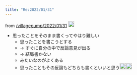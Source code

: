 ```yaml
---
title: "Re:2022/01/31"
---
```


from [/villagepump/2022/01/31](https://scrapbox.io/villagepump/2022/01/31)
<img src='https://scrapbox.io/api/pages/villagepump/Mijinko_SD/icon' alt='/villagepump/Mijinko_SD.icon' height="19.5"/>
- 思ったことをそのまま書くってやはり難しい
    - 思ったことを書こうとする
    - → すぐに自分の中で反論意見が出る
    - → 結局書かない
    - みたいなのがよくある
    - 思ったこともその反論もどちらも書くといいと思う<img src='https://scrapbox.io/api/pages/villagepump/yosider/icon' alt='/villagepump/yosider.icon' height="19.5"/><img src='https://scrapbox.io/api/pages/villagepump/nishio/icon' alt='/villagepump/nishio.icon' height="19.5"/>